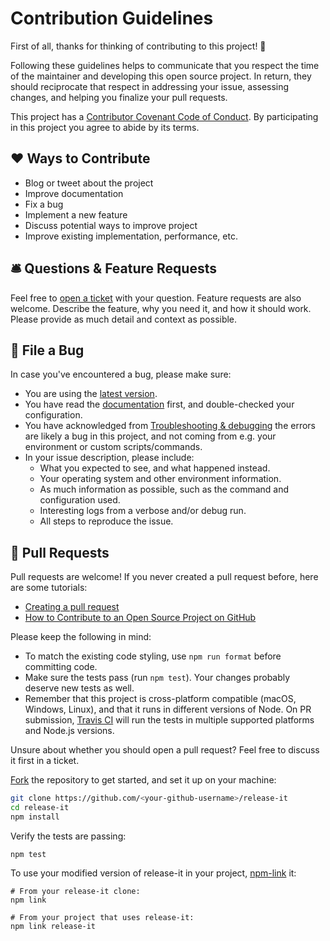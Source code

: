 # Contribution Guidelines

First of all, thanks for thinking of contributing to this project! 👏

Following these guidelines helps to communicate that you respect the time of the maintainer and developing this open
source project. In return, they should reciprocate that respect in addressing your issue, assessing changes, and helping
you finalize your pull requests.

This project has a [Contributor Covenant Code of Conduct](./CODE_OF_CONDUCT.md). By participating in this project you
agree to abide by its terms.

## ❤️ Ways to Contribute

- Blog or tweet about the project
- Improve documentation
- Fix a bug
- Implement a new feature
- Discuss potential ways to improve project
- Improve existing implementation, performance, etc.

## 🛎 Questions & Feature Requests

Feel free to [open a ticket](https://github.com/webpro/release-it/issues/new) with your question. Feature requests are
also welcome. Describe the feature, why you need it, and how it should work. Please provide as much detail and context
as possible.

## 🐛 File a Bug

In case you've encountered a bug, please make sure:

- You are using the [latest version](https://github.com/webpro/release-it/releases).
- You have read the [documentation](https://github.com/webpro/release-it/blob/master/README.md) first, and
  double-checked your configuration.
- You have acknowledged from [Troubleshooting & debugging](README.md#troubleshooting--debugging) the errors are likely a
  bug in this project, and not coming from e.g. your environment or custom scripts/commands.
- In your issue description, please include:
  - What you expected to see, and what happened instead.
  - Your operating system and other environment information.
  - As much information as possible, such as the command and configuration used.
  - Interesting logs from a verbose and/or debug run.
  - All steps to reproduce the issue.

## 🎁 Pull Requests

Pull requests are welcome! If you never created a pull request before, here are some tutorials:

- [Creating a pull request](https://help.github.com/articles/creating-a-pull-request/)
- [How to Contribute to an Open Source Project on GitHub](https://egghead.io/courses/how-to-contribute-to-an-open-source-project-on-github)

Please keep the following in mind:

- To match the existing code styling, use `npm run format` before committing code.
- Make sure the tests pass (run `npm test`). Your changes probably deserve new tests as well.
- Remember that this project is cross-platform compatible (macOS, Windows, Linux), and that it runs in different
  versions of Node. On PR submission, [Travis CI](https://travis-ci.org/webpro/release-it) will run the tests in
  multiple supported platforms and Node.js versions.

Unsure about whether you should open a pull request? Feel free to discuss it first in a ticket.

[Fork](https://help.github.com/articles/fork-a-repo/) the repository to get started, and set it up on your machine:

```bash
git clone https://github.com/<your-github-username>/release-it
cd release-it
npm install
```

Verify the tests are passing:

```
npm test
```

To use your modified version of release-it in your project, [npm-link](https://docs.npmjs.com/cli/link.html) it:

```
# From your release-it clone:
npm link

# From your project that uses release-it:
npm link release-it
```
